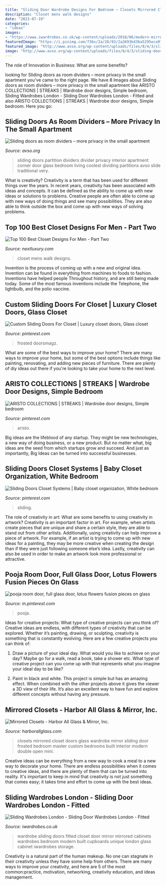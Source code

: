 ```yaml
---
title: "Sliding Door Wardrobe Designs For Bedroom ~ Closets Mirrored Closet Doors Glass Wardrobe Mirror Sliding Door Frosted Bedroom Master Custom Bedrooms Built Interior Modern Double Open Mini"
description: "Closet mens walk designs"
date: "2023-07-19"
categories:
- "ideas"
images:
- "https://www.iwardrobes.co.uk/wp-content/uploads/2018/06/modern-mirror-sliding-door-fitted-wardrobe.jpeg"
featuredImage: "https://i.pinimg.com/736x/2a/26/93/2a2693b436a5295eca97a97a79950915.jpg"
featured_image: "http://www.avso.org/wp-content/uploads/files/8/4/3/sliding-doors-as-room-dividers-more-privacy-in-the-small-apartment-21-843.jpg"
image: "http://www.avso.org/wp-content/uploads/files/8/4/3/sliding-doors-as-room-dividers-more-privacy-in-the-small-apartment-21-843.jpg"
---
```



The role of Innovation in Business: What are some benefits?
 

	

		
looking for Sliding doors as room dividers – more privacy in the small apartment you've came to the right page. We have 8 Images about Sliding doors as room dividers – more privacy in the small apartment like ARISTO COLLECTIONS | STREAKS | Wardrobe door designs, Simple bedroom, Sliding Wardrobes London - Sliding Door Wardrobes London - Fitted and also ARISTO COLLECTIONS | STREAKS | Wardrobe door designs, Simple bedroom. Here you go:
		
    
## Sliding Doors As Room Dividers – More Privacy In The Small Apartment

<img loading=lazy src="http://www.avso.org/wp-content/uploads/files/8/4/3/sliding-doors-as-room-dividers-more-privacy-in-the-small-apartment-21-843.jpg" onerror="this.onerror=null;this.src='https://tse4.mm.bing.net/th?id=OIP.xnIM_yYzThVpxGOtP_S5vgHaJ3&amp;pid=15.1';" alt="Sliding doors as room dividers – more privacy in the small apartment">

_Source: avso.org_

>sliding doors partition dividers divider privacy interior apartment corner door glass bedroom living coolest dividing partitions avso slide traditional very. 

	

What is creativity?
Creativity is a term that has been used for different things over the years. In recent years, creativity has been associated with ideas and concepts. It can be defined as the ability to come up with new ideas or solutions to problems. Creative people are often able to come up with new ways of doing things and see many possibilities. They are also able to think outside the box and come up with new ways of solving problems.

    
## Top 100 Best Closet Designs For Men - Part Two

<img loading=lazy src="http://nextluxury.com/wp-content/uploads/stylish-mens-wood-closet-inspiration.jpg" onerror="this.onerror=null;this.src='https://tse2.mm.bing.net/th?id=OIP.tjHfLzHivAGQs4uY-d8MnQHaGX&amp;pid=15.1';" alt="Top 100 Best Closet Designs For Men - Part Two">

_Source: nextluxury.com_

>closet mens walk designs. 

	

Invention is the process of coming up with a new and original idea. Invention can be found in everything from machines to foods to fashion. Inventions have helped people Throughout history, and are still being made today. Some of the most famous inventions include the Telephone, the lightbulb, and the polio vaccine.

    
## Custom Sliding Doors For Closet | Luxury Closet Doors, Glass Closet

<img loading=lazy src="https://i.pinimg.com/736x/2a/26/93/2a2693b436a5295eca97a97a79950915.jpg" onerror="this.onerror=null;this.src='https://tse2.mm.bing.net/th?id=OIP.bE3GcgMYpn6N2WNE5pNJXgHaJ3&amp;pid=15.1';" alt="Custom Sliding Doors For Closet | Luxury closet doors, Glass closet">

_Source: pinterest.com_

>frosted doorsmagz. 

	

What are some of the best ways to improve your home?
There are many ways to improve your home, but some of the best options include things like painting, renovating, and adding new pieces of furniture. There are plenty of diy ideas out there if you're looking to take your home to the next level.

    
## ARISTO COLLECTIONS | STREAKS | Wardrobe Door Designs, Simple Bedroom

<img loading=lazy src="https://i.pinimg.com/736x/c0/80/19/c08019b1c9c89ae235d709742e4600bb.jpg" onerror="this.onerror=null;this.src='https://tse4.mm.bing.net/th?id=OIP.BFI7AoJcoWtNx8ZCWAmpkwHaIg&amp;pid=15.1';" alt="ARISTO COLLECTIONS | STREAKS | Wardrobe door designs, Simple bedroom">

_Source: pinterest.com_

>aristo. 

	

Big ideas are the lifeblood of any startup. They might be new technologies, a new way of doing business, or a new product. But no matter what, big ideas are the seed from which startups grow and succeed. And just as importantly, Big Ideas can be turned into successful businesses.

    
## Sliding Doors Closet Systems | Baby Closet Organization, White Bedroom

<img loading=lazy src="https://i.pinimg.com/736x/a6/c6/2d/a6c62d806df2740f56caab3af097f101.jpg" onerror="this.onerror=null;this.src='https://tse4.mm.bing.net/th?id=OIP.NFL8NwsqRD5vd99Op4JT9gHaLG&amp;pid=15.1';" alt="Sliding Doors Closet Systems | Baby closet organization, White bedroom">

_Source: pinterest.com_

>sliding. 

	

The role of creativity in art: What are some benefits to using creativity in artwork?
Creativity is an important factor in art. For example, when artists create pieces that are unique and share a certain style, they are able to stand out from other artists. Additionally, using creativity can help improve a piece of artwork. For example, if an artist is trying to come up with new ideas for a painting, they may be more creative when creating the design than if they were just following someone else’s idea. Lastly, creativity can also be used in order to make an artwork look more professional or attractive.

    
## Pooja Room Door, Full Glass Door, Lotus Flowers Fusion Pieces On Glass

<img loading=lazy src="https://i.pinimg.com/736x/02/68/8a/02688aa38d820e390abd6d18648ed089.jpg" onerror="this.onerror=null;this.src='https://tse1.mm.bing.net/th?id=OIP.d3eMOWHsVe6ldAAQdYNcMAHaJv&amp;pid=15.1';" alt="pooja room door, full glass door, lotus flowers fusion pieces on glass">

_Source: in.pinterest.com_

>pooja. 

	

Ideas for creative projects: What type of creative projects can you think of?
Creative ideas are endless, with different types of creativity that can be explored. Whether it’s painting, drawing, or sculpting, creativity is something that is constantly evolving. Here are a few creative projects you can think of:
1) Draw a picture of your ideal day. What would you like to achieve on your day? Maybe go for a walk, read a book, take a shower etc. What type of creative project can you come up with that represents what you imagine your ideal day to be like?

2) Paint in black and white. This project is simple but has an amazing effect. When combined with the other projects above it gives the viewer a 3D view of their life. It’s also an excellent way to have fun and explore different concepts without having any pressure.

    
## Mirrored Closets - Harbor All Glass &amp; Mirror, Inc.

<img loading=lazy src="https://harborallglass.com/wp-content/uploads/2013/10/83.jpg" onerror="this.onerror=null;this.src='https://tse3.mm.bing.net/th?id=OIP.JSaSN4fJn6sUTPMOFPAD_wHaJ4&amp;pid=15.1';" alt="Mirrored Closets - Harbor All Glass &amp; Mirror, Inc.">

_Source: harborallglass.com_

>closets mirrored closet doors glass wardrobe mirror sliding door frosted bedroom master custom bedrooms built interior modern double open mini. 

	

Creative ideas can be everything from a new way to cook a meal to a new way to decorate your home. There are endless possibilities when it comes to creative ideas, and there are plenty of them that can be turned into reality. It's important to keep in mind that creativity is not just something that comes easy; it takes time and effort to come up with the best ideas.

    
## Sliding Wardrobes London - Sliding Door Wardrobes London - Fitted

<img loading=lazy src="https://www.iwardrobes.co.uk/wp-content/uploads/2018/06/modern-mirror-sliding-door-fitted-wardrobe.jpeg" onerror="this.onerror=null;this.src='https://tse4.mm.bing.net/th?id=OIP.nYe6tn-YDiNnCbMo4-nv5wHaFj&amp;pid=15.1';" alt="Sliding Wardrobes London - Sliding Door Wardrobes London - Fitted">

_Source: iwardrobes.co.uk_

>wardrobe sliding doors fitted closet door mirror mirrored cabinets wardrobes bedroom modern built cupboards unique london glass cabinet iwardrobes storage. 

	

Creativity is a natural part of the human makeup. No one can stagnate in their creativity unless they have some help from others. There are many ways to improve your creativity, and here are 5 of the most common:practice, motivation, networking, creativity education, and ideas management.

